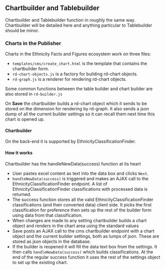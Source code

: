 ## Chartbuilder and Tablebuilder

Chartbuilder and Tablebuilder function in roughly the same way. Chartbuilder will be detailed here and anything 
particular to Tablebuilder should be minor.

### Charts in the Publisher

Charts in the Ethnicity Facts and Figures ecosystem work on three files:

- `templates/cms/create_chart.html` is the template that contains the chartbuilder form.
- `rd-chart-objects.js` is a factory for building rd-chart objects.
- `rd-graph.js` is a renderer for rendering rd-chart objects.

Some common functions between the table builder and chart builder are also stored in `rd-builder.js`

On **Save** the chartbuilder builds a rd-chart object which it sends to be stored on the dimension for rendering by 
rd-graph. It also sends a json dump of all the current builder settings so it can recall them next time this chart is 
opened up.

#### Chartbuilder

On the back-end it is supported by EthnicityClassificationFinder.

#### How it works

Chartbuilder has the handleNewData(success) function at its heart

- User pastes excel content as text into the data box and clicks `Next`.
- `handleNewData(success)` is triggered and makes an AJAX call to the EthnicityClassificationFinder endpoint. A list of 
  EthnicityClassificationFinder classifications with processed data is returned.
- The success function stores all the valid EthnicityClassificationFinder classifications (and their converted data) 
  client side. It picks the first classification for preference then sets up the rest of the builder form using data 
  from that classification.
- When changes are made to any setting chartbuilder builds a chart object and renders in the chart area using the 
  standard values
- Save posts an AJAX call to the cms chartbuilder endpoint with a chart object and the current builder settings, both as
  lumps of json. These are stored as json objects in the database.
- If the builder is reopened it will fill the data text box from the settings. It then calls `handleNewData(success)`
  which builds classifications. At the end of the regular success function it uses the rest of the settings object to 
  set up the existing chart.
